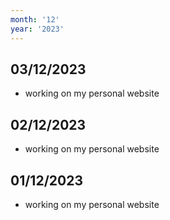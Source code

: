```yaml
---
month: '12'
year: '2023'
---
```


## 03/12/2023

- working on my personal website

## 02/12/2023

- working on my personal website

## 01/12/2023

- working on my personal website

